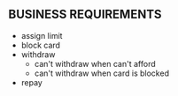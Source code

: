 BUSINESS REQUIREMENTS
-----------------------------------

- assign limit
- block card
- withdraw
    - can't withdraw when can't afford
    - can't withdraw when card is blocked
- repay
